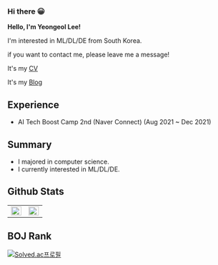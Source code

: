 ### Hi there  😀

**Hello, I'm Yeongeol Lee!**

I'm interested in ML/DL/DE  from South Korea.

if you want to contact me, please leave me a message!

It's my [CV](https://charming-land-29c.notion.site/422d69ae7dbf4f1ca7e34f5570517935)

It's my [Blog](https://lottegiantsv3.tistory.com/)

## Experience

- AI Tech Boost Camp 2nd (Naver Connect) (Aug 2021 ~ Dec 2021)

## Summary

- I majored in computer science.
- I currently interested in ML/DL/DE.

## Github Stats

<table><tr><td valign="top" width="50%">

<img src="https://github-readme-stats.vercel.app/api?username=LeeYeonGeol&show_icons=true&count_private=true&hide_border=true" align="left" style="width: 100%" />

</td><td valign="top" width="50%">

<img src="https://github-readme-stats.vercel.app/api/top-langs/?username=LeeYeonGeol&hide_border=true&layout=compact" align="left" style="width: 100%" />

</td></tr></table> 

## BOJ Rank

[![Solved.ac프로필](http://mazassumnida.wtf/api/v2/generate_badge?boj=f2f42020)](https://solved.ac/f2f42020)



